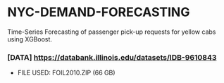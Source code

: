 # NYC-DEMAND-FORECASTING
Time-Series Forecasting of passenger pick-up requests for yellow cabs using XGBoost.

### [DATA] https://databank.illinois.edu/datasets/IDB-9610843
- FILE USED: FOIL2010.ZIP (66 GB)
   

